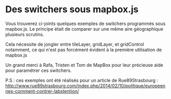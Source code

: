 Des switchers sous mapbox.js
======================

Vous trouverez ci-joints quelques exemples de switchers programmés sous mapbox.js. Le principe était de comparer sur une même aire géographique plusieurs scrutins.

Cela nécessite de jongler entre tileLayer, gridLayer, et gridControl notamment, ce qui n'est pas forcément évident à la première utilisation de mapbox.js

Un grand merci à Rafa, Tristen et Tom de MapBox pour leur précieuse aide pour paramétrer ces switchers.

P.S : ces exemples ont été réalisés pour un article de Rue89Strasbourg : http://www.rue89strasbourg.com/index.php/2014/02/10/politique/europeennes-comment-contrer-labstention/
